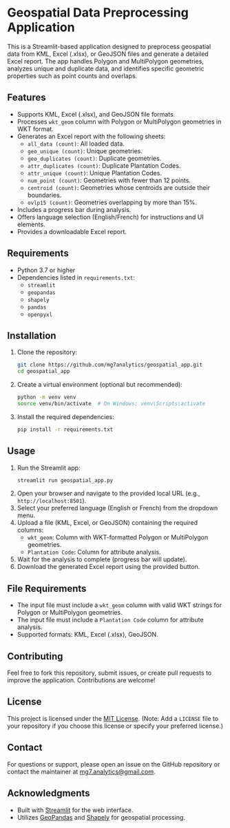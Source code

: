 # Geospatial Data Preprocessing Application

This is a Streamlit-based application designed to preprocess geospatial data from KML, Excel (.xlsx), or GeoJSON files and generate a detailed Excel report. The app handles Polygon and MultiPolygon geometries, analyzes unique and duplicate data, and identifies specific geometric properties such as point counts and overlaps.

## Features
- Supports KML, Excel (.xlsx), and GeoJSON file formats.
- Processes `wkt_geom` column with Polygon or MultiPolygon geometries in WKT format.
- Generates an Excel report with the following sheets:
  - `all_data (count)`: All loaded data.
  - `geo_unique (count)`: Unique geometries.
  - `geo_duplicates (count)`: Duplicate geometries.
  - `attr_duplicates (count)`: Duplicate Plantation Codes.
  - `attr_unique (count)`: Unique Plantation Codes.
  - `num_point (count)`: Geometries with fewer than 12 points.
  - `centroid (count)`: Geometries whose centroids are outside their boundaries.
  - `ovlp15 (count)`: Geometries overlapping by more than 15%.
- Includes a progress bar during analysis.
- Offers language selection (English/French) for instructions and UI elements.
- Provides a downloadable Excel report.

## Requirements
- Python 3.7 or higher
- Dependencies listed in `requirements.txt`:
  - `streamlit`
  - `geopandas`
  - `shapely`
  - `pandas`
  - `openpyxl`

## Installation
1. Clone the repository:
   ```bash
   git clone https://github.com/mg7analytics/geospatial_app.git
   cd geospatial_app
   ```
2. Create a virtual environment (optional but recommended):
   ```bash
   python -m venv venv
   source venv/bin/activate  # On Windows: venv\Scripts\activate
   ```
3. Install the required dependencies:
   ```bash
   pip install -r requirements.txt
   ```

## Usage
1. Run the Streamlit app:
   ```bash
   streamlit run geospatial_app.py
   ```
2. Open your browser and navigate to the provided local URL (e.g., `http://localhost:8501`).
3. Select your preferred language (English or French) from the dropdown menu.
4. Upload a file (KML, Excel, or GeoJSON) containing the required columns:
   - `wkt_geom`: Column with WKT-formatted Polygon or MultiPolygon geometries.
   - `Plantation Code`: Column for attribute analysis.
5. Wait for the analysis to complete (progress bar will update).
6. Download the generated Excel report using the provided button.

## File Requirements
- The input file must include a `wkt_geom` column with valid WKT strings for Polygon or MultiPolygon geometries.
- The input file must include a `Plantation Code` column for attribute analysis.
- Supported formats: KML, Excel (.xlsx), GeoJSON.

## Contributing
Feel free to fork this repository, submit issues, or create pull requests to improve the application. Contributions are welcome!

## License
This project is licensed under the [MIT License](LICENSE). (Note: Add a `LICENSE` file to your repository if you choose this license or specify your preferred license.)

## Contact
For questions or support, please open an issue on the GitHub repository or contact the maintainer at mg7.analytics@gmail.com.

## Acknowledgments
- Built with [Streamlit](https://streamlit.io/) for the web interface.
- Utilizes [GeoPandas](https://geopandas.org/) and [Shapely](https://shapely.readthedocs.io/) for geospatial processing.